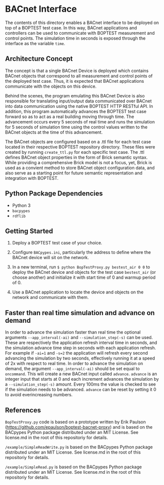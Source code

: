 # BACnet Interface

The contents of this directory enables a BACnet interface to be deployed on top of a BOPTEST test case.
In this way, BACnet applications and controllers can be used to communicate with BOPTEST measurement and control points. The simulation time in seconds is exposed through the interface as the variable ``time``.

## Architecture Concept

The concept is that a single BACnet Device is deployed which contains BACnet objects that correspond to all measurement and control points of the deployed test case.
Thus, it is expected that BACnet applications communicate with the objects on this device.

Behind the scenes, the program emulating this BACnet Device is also responsible for translating input/output data communicated over BACnet into data communication using the native BOPTEST HTTP RESTful API.  In addition, this program automatically advances the BOPTEST test case forward so as to act as a real building moving through time.  The advancement occurs every 5 seconds of real time and runs the simulation for 5 seconds of simulation time using the control values written to the BACnet objects at the time of this advancement.

The BACnet objects are configured based on a .ttl file for each test case located in their respective BOPTEST repository directory.  These files were created by running ``create_ttl.py`` for each specific test case.  The .ttl defines BACnet object properties in the form of Brick semantic syntax.  While providing a comprehensive Brick model is not a focus, yet, Brick is used as a convient method to store BACnet object configuration data, and also serve as a starting point for future semantic representation and integration with BOPTEST.

## Python Package Dependencies

- Python 3
- ``bacpypes``
- ``rdflib``

## Getting Started

1. Deploy a BOPTEST test case of your choice.

2. Configure ``BACpypes.ini``, particularly the address to define where the BACnet device will sit on the network.

3. In a new terminal, run ``$ python BopTestProxy.py bestest_air 0 0`` to deploy the BACnet device and objects for the test case ``bestest_air`` (or choose another) and initialize it with start time of 0 and warmup period of 0.

4. Use a BACnet application to locate the device and objects on the network and communicate with them.

## Faster than real time simulation and advance on demand

In order to advance the simulation faster than real time the optional arguments ``--app_interval(-ai)`` and ``--simulation_step(-s)`` can be used. These are respectively the application refresh interval time in seconds, and the simulation advance time step in seconds  with each application refresh. For example if ``-ai=1`` and ``-s=2`` the application will refresh every second advancing the simulation by two seconds, effectively running it at a speed of 2x with respect to real time. 
In order to advance the simulation on demand, the argument ``--app_interval(-ai)`` should be set equal to ``oncommand``. This will create a new BACnet input called ``advance``. ``advance`` is an integer input that starts at 0 and each increment advances the simulation by a ``--simulation_step(-s)`` amount. Every 100ms the value is checked to see if the simulation needs to be advanced. ``advance`` can be reset by setting it 0 to avoid everincreasing numbers.


## References

``BopTestProxy.py`` code is based on a prototype written by Erik Paulson (https://github.com/epaulson/boptest-bacnet-proxy)
and is based on the BACpypes Python package distributed under an
MIT License.  See license.md in the root of this repositoriy for details.

``/example/SimpleReadWrite.py`` is based on the BACpypes Python package distributed under an
MIT License.  See license.md in the root of this repositoriy for details.

``/example/SimpleRead.py`` is based on the BACpypes Python package distributed under an
MIT License.  See license.md in the root of this repositoriy for details.
